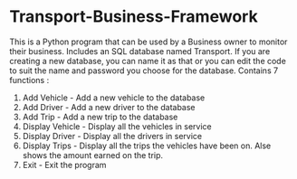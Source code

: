 # Transport-Business-Framework
This is a Python program that can be used by a Business owner to monitor their business. 
Includes an SQL database named Transport. If you are creating a new database, you can name it as that or you can edit the code to suit the name and password you choose for the database.
Contains 7  functions : 
1. Add Vehicle - Add a new vehicle to the database
2. Add Driver - Add a new driver to the database
3. Add Trip - Add a new trip to the database
4. Display Vehicle - Display all the vehicles in service
5. Display Driver - Display all the drivers in service
6. Display Trips - Display all the trips the vehicles have been on. Alse shows the amount earned on the trip.
7. Exit - Exit the program
   
